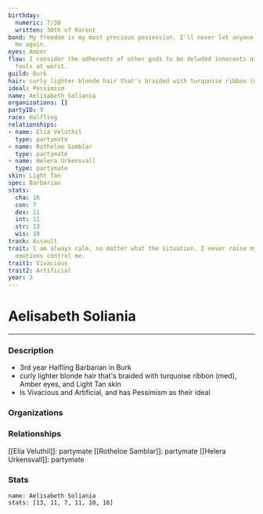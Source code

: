 ```yaml
---
birthday:
  numeric: 7/30
  written: 30th of Korent
bond: My freedom is my most precious possession. I'll never let anyone take it from
  me again.
eyes: Amber
flaw: I consider the adherents of other gods to be deluded innocents at best, or ignorant
  fools at worst.
guild: Burk
hair: curly lighter blonde hair that's braided with turquoise ribbon (med)
ideal: Pessimism
name: Aelisabeth Soliania
organizations: []
partyID: 9
race: Halfling
relationships:
- name: Elia Veluthil
  type: partymate
- name: Rotheloe Samblar
  type: partymate
- name: Helera Urkensvall
  type: partymate
skin: Light Tan
spec: Barbarian
stats:
  cha: 16
  con: 7
  dex: 11
  int: 11
  str: 13
  wis: 10
track: Assault
trait: I am always calm, no matter what the situation. I never raise my voice or let
  emotions control me.
trait1: Vivacious
trait2: Artificial
year: 3
---
```

# Aelisabeth Soliania
---
### Description
- 3rd year Halfling Barbarian in Burk
- curly lighter blonde hair that's braided with turquoise ribbon (med), Amber eyes, and Light Tan skin
- Is Vivacious and Artificial, and has Pessimism as their ideal

### Organizations
### Relationships
[[Elia Veluthil]]: partymate
[[Rotheloe Samblar]]: partymate
[[Helera Urkensvall]]: partymate
### Stats
```statblock
name: Aelisabeth Soliania
stats: [13, 11, 7, 11, 10, 16]
```